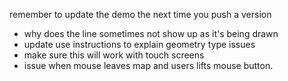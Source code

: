 remember to update the demo the next time you push a version
- why does the line sometimes not show up as it's being drawn
- update use instructions to explain geometry type issues
- make sure this will work with touch screens
- issue when mouse leaves map and users lifts mouse button.
